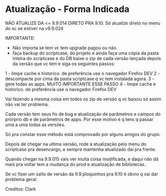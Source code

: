 # Atualização - Forma Indicada

NÃO ATUALIZE DA <= 9.9.014 DIRETO PRA 9.10. Só atualize direto no menu do sc se estiver na v9.9.024

IMPORTANTE:
- Não importa se tem vc tem upgrade pagou ou não.
- faça backup do scriptcase, do projeto e ainda faça uma cópia da pasta inteira do scriptcase e do DB
baixe o zip de cada versão lançada depois da versão que vc tem e siga os seguintes passos:

1 - limpe cache e historico. de preferência use o navegador Firefox DEV
2 - descompacte por cima da pasta scriptcase q vc tem instalada agora.
3 - gere todas as apps. MUITO IMPORTANTE ESSE PASSO
4 - limpe cache e historico. de preferência use o navegador Firefox DEV

Vai fazendo a mesma coisa em todos os zip de versão q vc baixou só assim não vai ter problema.

Cada versão tem seus fix de bug e atualização de parâmetros e campos do prórprio db e de parâmetros de apps. Por esse motivo é q tens q passar uma a uma todas as versões.

Só pra constar esse método está comprovado por alguns amigos do grupo. 

Depois de chegar na ultima versão, rode a atualização pelo menu do scriptcase pra desencargo, e sempre mantenha atualizado daí pra frente.

Quando chegar na 9.9.015 vais ver muita coisa modificada, e daqui não dá mais pra voltar tem a mudança do prod e atualização de bibliotecas.

Se vc fizer um salto de versão da 9.9.ploquinhos pra 9.10 é obvio q vai dar problema geral.

Creditos: Clark 
